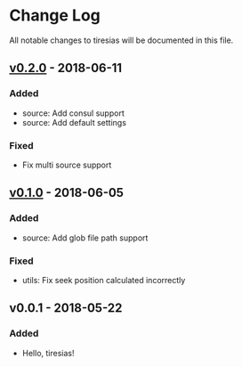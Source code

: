 # Change Log

All notable changes to tiresias will be documented in this file.

## [v0.2.0] - 2018-06-11

### Added

- source: Add consul support
- source: Add default settings

### Fixed

- Fix multi source support

## [v0.1.0] - 2018-06-05

### Added

- source: Add glob file path support

### Fixed

- utils: Fix seek position calculated incorrectly

## v0.0.1 - 2018-05-22

### Added

- Hello, tiresias!

[v0.2.0]: https://github.com/Xuanwo/tiresias/compare/v0.1.0...v0.2.0
[v0.1.0]: https://github.com/Xuanwo/tiresias/compare/v0.0.1...v0.1.0
